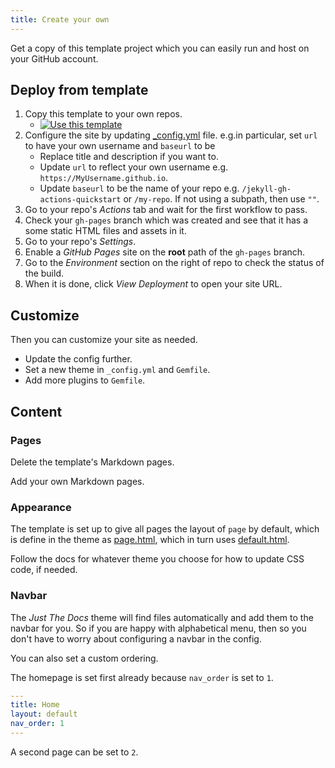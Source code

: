 ```yaml
---
title: Create your own
---
```


Get a copy of this template project which you can easily run and host on your GitHub account.

## Deploy from template

1. Copy this template to your own repos.
    - [![Use this template](https://img.shields.io/badge/Generate-Use_this_template-2ea44f)](https://github.com/MichaelCurrin/jekyll-themed-site-quickstart/generate)
1. Configure the site by updating [\_config.yml](https://github.com/MichaelCurrin/jekyll-gh-actions-quickstart/blob/main/_config.yml) file. e.g.in particular, set `url` to have your own username and `baseurl` to be
    - Replace title and description if you want to.
    - Update `url` to reflect your own username e.g. `https://MyUsername.github.io`.
    - Update `baseurl` to be the name of your repo e.g. `/jekyll-gh-actions-quickstart` or `/my-repo`. If not using a subpath, then use `""`.
1. Go to your repo's _Actions_ tab and wait for the first workflow to pass.
1. Check your `gh-pages` branch which was created and see that it has a some static HTML files and assets in it.
1. Go to your repo's _Settings_.
1. Enable a _GitHub Pages_ site on the **root** path of the `gh-pages` branch.
1. Go to the _Environment_ section on the right of repo to check the status of the build.
1. When it is done, click _View Deployment_ to open your site URL.


## Customize

Then you can customize your site as needed.

- Update the config further.
- Set a new theme in `_config.yml` and `Gemfile`.
- Add more plugins to `Gemfile`.


## Content

### Pages

Delete the template's Markdown pages.

Add your own Markdown pages.

### Appearance

The template is set up to give all pages the layout of `page` by default, which is define in the theme as [page.html][], which in turn uses [default.html][].

Follow the docs for whatever theme you choose for how to update CSS code, if needed.

### Navbar

The _Just The Docs_ theme will find files automatically and add them to the navbar for you. So if you are happy with alphabetical menu, then so you don't have to worry about configuring a navbar in the config.

You can also set a custom ordering.

The homepage is set first already because `nav_order` is set to `1`.

```yaml
---
title: Home
layout: default
nav_order: 1
---
```

A second page can be set to `2`.

[page.html]: https://github.com/pmarsceill/just-the-docs/blob/master/_layouts/page.html
[default.html]: https://github.com/pmarsceill/just-the-docs/blob/master/_layouts/default.html
